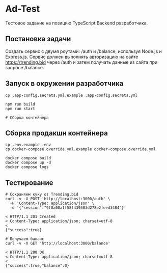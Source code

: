 Ad-Test
=======

Тестовое задание на позицию TypeScript Backend разработчика.

Постановка задачи
-----------------

Создать сервис с двумя роутами: /auth и /balance, используя Node.js и Express.js.
Сервис должен выполнять авторизацию на сайте https://trending.bid через /auth и затем
получать данные из сайта при запросе /balance.

Запуск в окружении разработчика
-------------------------------

```
cp .app-config.secrets.yml.example .app-config.secrets.yml

npm run build
npm run start

# Сборка контейнера

```

Сборка продакшн контейнера
--------------------------

```
cp .env.example .env
cp docker-compose.override.yml.example docker-compose.override.yml

docker compose build
docker compose up -d
docker compose logs

```

Тестирование
------------

```
# Сохраняем куку от Trending.bid
curl -v -X POST 'http://localhost:3000/auth' \
  -H 'Content-Type: application/json' \
  -d '{"session":"9f8a00a1f58f439583d278e2feed3484"}'

< HTTP/1.1 201 Created
< Content-Type: application/json; charset=utf-8
< 
{"success":true}

# Получаем баланс
curl -v -X GET 'http://localhost:3000/balance'

< HTTP/1.1 200 OK
< Content-Type: application/json; charset=utf-8
< 
{"success":true,"balance":0}

```

